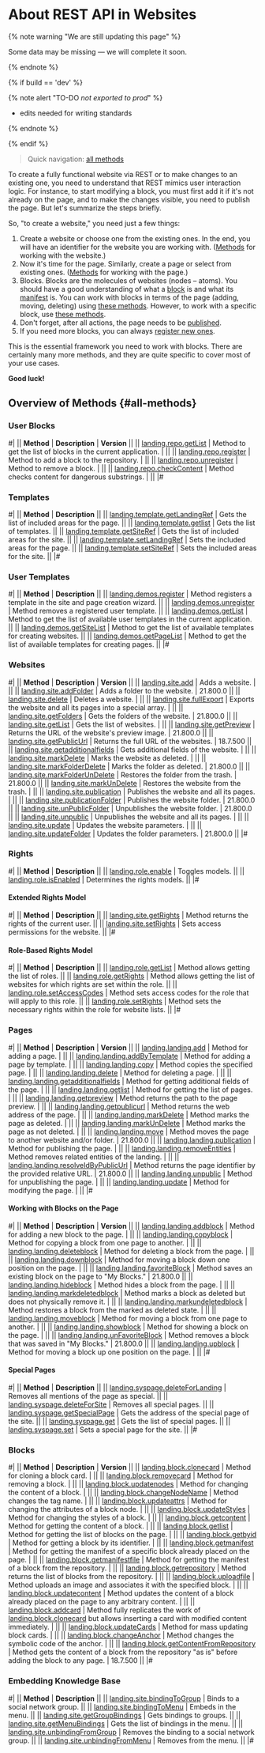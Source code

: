 # About REST API in Websites

{% note warning "We are still updating this page" %}

Some data may be missing — we will complete it soon.

{% endnote %}

{% if build == 'dev' %}

{% note alert "TO-DO _not exported to prod_" %}

- edits needed for writing standards

{% endnote %}

{% endif %}

> Quick navigation: [all methods](#all-methods)

To create a fully functional website via REST or to make changes to an existing one, you need to understand that REST mimics user interaction logic. For instance, to start modifying a block, you must first add it if it's not already on the page, and to make the changes visible, you need to publish the page. But let's summarize the steps briefly.

So, "to create a website," you need just a few things:

1. Create a website or choose one from the existing ones. In the end, you will have an identifier for the website you are working with. ([Methods](./site/index.md) for working with the website.)
2. Now it's time for the page. Similarly, create a page or select from existing ones. ([Methods](./page/index.md) for working with the page.)
3. Blocks. Blocks are the molecules of websites (nodes – atoms). You should have a good understanding of what a [block](./block/index.md) is and what its [manifest](./block/manifest.md) is. You can work with blocks in terms of the page (adding, moving, deleting) using [these methods](./page/block-methods/index.md). However, to work with a specific block, use [these methods](./block/methods/index.md).
4. Don't forget, after all actions, the page needs to be [published](./page/methods/landing-landing-publication.md).
5. If you need more blocks, you can always [register new ones](./demos/index.md).

This is the essential framework you need to work with blocks. There are certainly many more methods, and they are quite specific to cover most of your use cases.

**Good luck!**

## Overview of Methods {#all-methods}

### User Blocks

#|
|| **Method** | **Description** | **Version** ||
|| [landing.repo.getList](./user-blocks/landing-repo-get-list.md) | Method to get the list of blocks in the current application. | ||
|| [landing.repo.register](./user-blocks/landing-repo-register.md) | Method to add a block to the repository. | ||
|| [landing.repo.unregister](./user-blocks/landing-repo-unregister.md) | Method to remove a block. | ||
|| [landing.repo.checkContent](./user-blocks/landing-repo-check-content.md) | Method checks content for dangerous substrings. | ||
|#

### Templates

#|
|| **Method** | **Description** ||
|| [landing.template.getLandingRef](./template/landing-template-get-landing-ref.md) | Gets the list of included areas for the page. ||
|| [landing.template.getlist](./template/landing-template-get-list.md) | Gets the list of templates. ||
|| [landing.template.getSiteRef](./template/landing-template-get-site-ref.md) | Gets the list of included areas for the site. ||
|| [landing.template.setLandingRef](./template/landing-template-set-landing-ref.md) | Sets the included areas for the page. ||
|| [landing.template.setSiteRef](./template/landing-template-set-site-ref.md) | Sets the included areas for the site. ||
|#

### User Templates

#|
|| **Method** | **Description** ||
|| [landing.demos.register](./demos/landing-demos-register.md) | Method registers a template in the site and page creation wizard. ||
|| [landing.demos.unregister](./demos/landing-demos-unregister.md) | Method removes a registered user template. ||
|| [landing.demos.getList](./demos/landing-demos-get-list.md) | Method to get the list of available user templates in the current application. ||
|| [landing.demos.getSiteList](./demos/landing-demos-get-site-list.md) | Method to get the list of available templates for creating websites. ||
|| [landing.demos.getPageList](./demos/landing-demos-get-page-list.md) | Method to get the list of available templates for creating pages. ||
|#

### Websites

#|
|| **Method** | **Description** | **Version** ||
|| [landing.site.add](./site/landing-site-add.md) | Adds a website. | ||
|| [landing.site.addFolder](./site/landing-site-add-folder.md) | Adds a folder to the website. | 21.800.0 ||
|| [landing.site.delete](./site/landing-site-delete.md) | Deletes a website. | ||
|| [landing.site.fullExport](./site/landing-site-full-export.md) | Exports the website and all its pages into a special array. | ||
|| [landing.site.getFolders](./site/landing-site-get-folders.md) | Gets the folders of the website. | 21.800.0 ||
|| [landing.site.getList](./site/landing-site-get-list.md) | Gets the list of websites. | ||
|| [landing.site.getPreview](./site/landing-site-get-preview.md) | Returns the URL of the website's preview image. | 21.800.0 ||
|| [landing.site.getPublicUrl](./site/landing-site-get-public-url.md) | Returns the full URL of the websites. | 18.7.500 ||
|| [landing.site.getadditionalfields](./site/landing-site-get-additional-fields.md) | Gets additional fields of the website. | ||
|| [landing.site.markDelete](./site/landing-site-mark-delete.md) | Marks the website as deleted. | ||
|| [landing.site.markFolderDelete](./site/landing-site-mark-folder-delete.md) | Marks the folder as deleted. | 21.800.0 ||
|| [landing.site.markFolderUnDelete](./site/landing-site-mark-folder-undelete.md) | Restores the folder from the trash. | 21.800.0 ||
|| [landing.site.markUnDelete](./site/landing-site-mark-undelete.md) | Restores the website from the trash. | ||
|| [landing.site.publication](./site/landing-site-publication.md) | Publishes the website and all its pages. | ||
|| [landing.site.publicationFolder](./site/landing-site-publication-folder.md) | Publishes the website folder. | 21.800.0 ||
|| [landing.site.unPublicFolder](./site/landing-site-unpublic-folder.md) | Unpublishes the website folder. | 21.800.0 ||
|| [landing.site.unpublic](./site/landing-site-unpublic.md) | Unpublishes the website and all its pages. | ||
|| [landing.site.update](./site/landing-site-update.md) | Updates the website parameters. | ||
|| [landing.site.updateFolder](./site/landing-site-update-folder.md) | Updates the folder parameters. | 21.800.0 ||
|#

### Rights

#|
|| **Method** | **Description** ||
|| [landing.role.enable](./rights/landing-role-enable.md) | Toggles models. ||
|| [landing.role.isEnabled](./rights/landing-role-is-enabled.md) | Determines the rights models. ||
|#

#### Extended Rights Model

#|
|| **Method** | **Description** ||
|| [landing.site.getRights](./rights/extended-model/landing-site-get-rights.md) | Method returns the rights of the current user. ||
|| [landing.site.setRights](./rights/extended-model/landing-site-set-rights.md) | Sets access permissions for the website. ||
|#

#### Role-Based Rights Model

#|
|| **Method** | **Description** ||
|| [landing.role.getList](./rights/role-model/landing-role-get-list.md) | Method allows getting the list of roles. ||
|| [landing.role.getRights](./rights/role-model/landing-role-get-rights.md) | Method allows getting the list of websites for which rights are set within the role. ||
|| [landing.role.setAccessCodes](./rights/role-model/landing-role-set-access-codes.md) | Method sets access codes for the role that will apply to this role. ||
|| [landing.role.setRights](./rights/role-model/landing-role-set-rights.md) | Method sets the necessary rights within the role for website lists. ||
|#

### Pages

#|
|| **Method** | **Description** | **Version** ||
|| [landing.landing.add](./page/methods/landing-landing-add.md) | Method for adding a page. | ||
|| [landing.landing.addByTemplate](./page/methods/landing-landing-add-by-template.md) | Method for adding a page by template. | ||
|| [landing.landing.copy](./page/methods/landing-landing-copy.md) | Method copies the specified page. | ||
|| [landing.landing.delete](./page/methods/landing-landing-delete.md) | Method for deleting a page. | ||
|| [landing.landing.getadditionalfields](./page/methods/landing-landing-get-additional-fields.md) | Method for getting additional fields of the page. | ||
|| [landing.landing.getlist](./page/methods/landing-landing-get-list.md) | Method for getting the list of pages. | ||
|| [landing.landing.getpreview](./page/methods/landing-landing-get-preview.md) | Method returns the path to the page preview. | ||
|| [landing.landing.getpublicurl](./page/methods/landing-landing-get-public-url.md) | Method returns the web address of the page. | ||
|| [landing.landing.markDelete](./page/methods/landing-landing-mark-delete.md) | Method marks the page as deleted. | ||
|| [landing.landing.markUnDelete](./page/methods/landing-landing-mark-undelete.md) | Method marks the page as not deleted. | ||
|| [landing.landing.move](./page/methods/landing-landing-move.md) | Method moves the page to another website and/or folder. | 21.800.0 ||
|| [landing.landing.publication](./page/methods/landing-landing-publication.md) | Method for publishing the page. | ||
|| [landing.landing.removeEntities](./page/methods/landing-landing-remove-entities.md) | Method removes related entities of the landing. | ||
|| [landing.landing.resolveIdByPublicUrl](./page/methods/landing-landing-resolve-id-by-public-url.md) | Method returns the page identifier by the provided relative URL. | 21.800.0 ||
|| [landing.landing.unpublic](./page/methods/landing-landing-unpublic.md) | Method for unpublishing the page. | ||
|| [landing.landing.update](./page/methods/landing-landing-update.md) | Method for modifying the page. | ||
|#

#### Working with Blocks on the Page

#|
|| **Method** | **Description** | **Version** ||
|| [landing.landing.addblock](./page/block-methods/landing-landing-add-block.md) | Method for adding a new block to the page. | ||
|| [landing.landing.copyblock](./page/block-methods/landing-landing-copy-block.md) | Method for copying a block from one page to another. | ||
|| [landing.landing.deleteblock](./page/block-methods/landing-landing-delete-block.md) | Method for deleting a block from the page. | ||
|| [landing.landing.downblock](./page/block-methods/landing-landing-down-block.md) | Method for moving a block down one position on the page. | ||
|| [landing.landing.favoriteBlock](./page/block-methods/landing-landing-favorite-block.md) | Method saves an existing block on the page to "My Blocks." | 21.800.0 ||
|| [landing.landing.hideblock](./page/block-methods/landing-landing-hide-block.md) | Method hides a block from the page. | ||
|| [landing.landing.markdeletedblock](./page/block-methods/landing-landing-mark-deleted-block.md) | Method marks a block as deleted but does not physically remove it. | ||
|| [landing.landing.markundeletedblock](./page/block-methods/landing-landing-mark-undeleted-block.md) | Method restores a block from the marked as deleted state. | ||
|| [landing.landing.moveblock](./page/block-methods/landing-landing-move-block.md) | Method for moving a block from one page to another. | ||
|| [landing.landing.showblock](./page/block-methods/landing-landing-show-block.md) | Method for showing a block on the page. | ||
|| [landing.landing.unFavoriteBlock](./page/block-methods/landing-landing-unfavorite-block.md) | Method removes a block that was saved in "My Blocks." | 21.800.0 ||
|| [landing.landing.upblock](./page/block-methods/landing-landing-up-block.md) | Method for moving a block up one position on the page. | ||
|#

#### Special Pages

#|
|| **Method** | **Description** ||
|| [landing.syspage.deleteForLanding](./page/special-pages/landing-syspage-delete-for-landing.md) | Removes all mentions of the page as special. ||
|| [landing.syspage.deleteForSite](./page/special-pages/landing-syspage-delete-for-site.md) | Removes all special pages. ||
|| [landing.syspage.getSpecialPage](./page/special-pages/landing-syspage-get-special-page.md) | Gets the address of the special page of the site. ||
|| [landing.syspage.get](./page/special-pages/landing-syspage-get.md) | Gets the list of special pages. ||
|| [landing.syspage.set](./page/special-pages/landing-syspage-set.md) | Sets a special page for the site. ||
|#

### Blocks

#|
|| **Method** | **Description** | **Version** ||
|| [landing.block.clonecard](./block/methods/landing-block-clone-card.md) | Method for cloning a block card. | ||
|| [landing.block.removecard](./block/methods/landing-block-remove-card.md) | Method for removing a block. | ||
|| [landing.block.updatenodes](./block/methods/landing-block-update-nodes.md) | Method for changing the content of a block. | ||
|| [landing.block.changeNodeName](./block/methods/landing-block-change-node-name.md) | Method changes the tag name. | ||
|| [landing.block.updateattrs](./block/methods/landing-block-update-attrs.md) | Method for changing the attributes of a block node. | ||
|| [landing.block.updateStyles](./block/methods/landing-block-update-styles.md) | Method for changing the styles of a block. | ||
|| [landing.block.getcontent](./block/methods/landing-block-get-content.md) | Method for getting the content of a block. | ||
|| [landing.block.getlist](./block/methods/landing-block-get-list.md) | Method for getting the list of blocks on the page. | ||
|| [landing.block.getbyid](./block/methods/landing-block-get-by-id.md) | Method for getting a block by its identifier. | ||
|| [landing.block.getmanifest](./block/methods/landing-block-get-manifest.md) | Method for getting the manifest of a specific block already placed on the page. | ||
|| [landing.block.getmanifestfile](./block/methods/landing-block-get-manifest-file.md) | Method for getting the manifest of a block from the repository. | ||
|| [landing.block.getrepository](./block/methods/landing-block-get-repository.md) | Method returns the list of blocks from the repository. | ||
|| [landing.block.uploadfile](./block/methods/landing-block-upload-file.md) | Method uploads an image and associates it with the specified block. | ||
|| [landing.block.updatecontent](./block/methods/landing-block-update-content.md) | Method updates the content of a block already placed on the page to any arbitrary content. | ||
|| [landing.block.addcard](./block/methods/landing-block-add-card.md) | Method fully replicates the work of [landing.block.clonecard](./block/methods/landing-block-clone-card.md) but allows inserting a card with modified content immediately. | ||
|| [landing.block.updateCards](./block/methods/landing-block-update-cards.md) | Method for mass updating block cards. | ||
|| [landing.block.changeAnchor](./block/methods/landing-block-change-anchor.md) | Method changes the symbolic code of the anchor. | ||
|| [landing.block.getContentFromRepository](./block/methods/landing-block-get-content-from-repository.md) | Method gets the content of a block from the repository "as is" before adding the block to any page. | 18.7.500 ||
|#

### Embedding Knowledge Base

#|
|| **Method** | **Description** ||
|| [landing.site.bindingToGroup](./embedding/knowledge-base/landing-site-binding-to-group.md) | Binds to a social network group. ||
|| [landing.site.bindingToMenu](./embedding/knowledge-base/landing-site-binding-to-menu.md) | Embeds in the menu. ||
|| [landing.site.getGroupBindings](./embedding/knowledge-base/landing-site-get-group-bindings.md) | Gets bindings to groups. ||
|| [landing.site.getMenuBindings](./embedding/knowledge-base/landing-site-get-menu-bindings.md) | Gets the list of bindings in the menu. ||
|| [landing.site.unbindingFromGroup](./embedding/knowledge-base/landing-site-unbinding-from-group.md) | Removes the binding to a social network group. ||
|| [landing.site.unbindingFromMenu](./embedding/knowledge-base/landing-site-unbinding-from-menu.md) | Removes from the menu. ||
|#